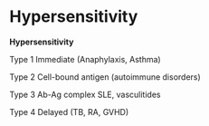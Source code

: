 ---
---
# Hypersensitivity

**Hypersensitivity**

Type 1 Immediate (Anaphylaxis, Asthma)

Type 2 Cell-bound antigen (autoimmune disorders)

Type 3 Ab-Ag complex SLE, vasculitides

Type 4 Delayed (TB, RA, GVHD)
